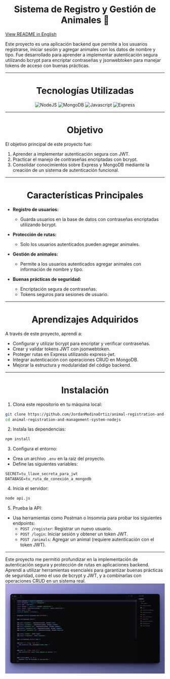 <h1 align="center">Sistema de Registro y Gestión de Animales 🐾</h1>

<p align="left">
  <a href="README.md" target="_blank">
    View README in English
  </a>
</p>

<p>
Este proyecto es una aplicación backend que permite a los usuarios registrarse, iniciar sesión y agregar animales con los datos de nombre y tipo. Fue desarrollado para aprender a implementar autenticación segura utilizando bcrypt para encriptar contraseñas y jsonwebtoken para manejar tokens de acceso con buenas prácticas.
</p>

---

<h1 align="center">Tecnologías Utilizadas</h1>
<div align="center">
  <img src="https://cdn.jsdelivr.net/gh/devicons/devicon/icons/nodejs/nodejs-original.svg" height="40" alt="NodeJS"/>
  <img src="https://cdn.jsdelivr.net/gh/devicons/devicon@latest/icons/mongodb/mongodb-original.svg" height="40" alt="MongoDB"/>
  <img src="https://cdn.jsdelivr.net/gh/devicons/devicon/icons/javascript/javascript-original.svg" height="40" alt="Javascript"/>
  <img src="https://cdn.jsdelivr.net/gh/devicons/devicon@latest/icons/express/express-original-wordmark.svg" height="40" alt="Express" />
</div>

---

<h1 align="center">Objetivo</h1>

El objetivo principal de este proyecto fue:

1. Aprender a implementar autenticación segura con JWT.
2. Practicar el manejo de contraseñas encriptadas con bcrypt.
3. Consolidar conocimientos sobre Express y MongoDB mediante la creación de un sistema de autenticación funcional.

---

<h1 align="center">Características Principales</h1>

- **Registro de usuarios:**
  - Guarda usuarios en la base de datos con contraseñas encriptadas utilizando bcrypt.

- **Protección de rutas:**
  - Solo los usuarios autenticados pueden agregar animales.

- **Gestión de animales:**
  - Permite a los usuarios autenticados agregar animales con información de nombre y tipo.

- **Buenas prácticas de seguridad:**
  - Encriptación segura de contraseñas.
  - Tokens seguros para sesiones de usuario.

---

<h1 align="center">Aprendizajes Adquiridos</h1>

A través de este proyecto, aprendí a:

- Configurar y utilizar bcrypt para encriptar y verificar contraseñas.
- Crear y validar tokens JWT con jsonwebtoken.
- Proteger rutas en Express utilizando express-jwt.
- Integrar autenticación con operaciones CRUD en MongoDB.
- Mejorar la estructura y modularidad del código backend.

---

<h1 align="center">Instalación</h1>

1. Clona este repositorio en tu máquina local:

```bash
git clone https://github.com/JordanMedinaOrtiz/animal-registration-and-management-system-nodejs.git
cd animal-registration-and-management-system-nodejs
```

2. Instala las dependencias:

```bash
npm install
```

3. Configura el entorno:

- Crea un archivo `.env` en la raíz del proyecto.
- Define las siguientes variables:

```env
SECRET=tu_llave_secreta_para_jwt
DATABASE=tu_ruta_de_conexión_a_mongodb
```

4. Inicia el servidor:

```bash
node api.js
```

5. Prueba la API:

- Usa herramientas como Postman o Insomnia para probar los siguientes endpoints:
  - `POST /register`: Registrar un nuevo usuario.
  - `POST /login`: Iniciar sesión y obtener un token JWT.
  - `POST /animals`: Agregar un animal (requiere autenticación con el token JWT).

---

Este proyecto me permitió profundizar en la implementación de autenticación segura y protección de rutas en aplicaciones backend. Aprendí a utilizar herramientas esenciales para garantizar buenas prácticas de seguridad, como el uso de bcrypt y JWT, y a combinarlas con operaciones CRUD en un sistema real.
<img src="animal-registration-and-management-system-nodejs.png" alt="Animal Registration and Management System" title="Animal Registration and Management System"/> 
